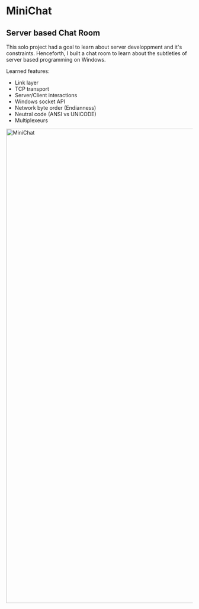 # MiniChat
## Server based Chat Room

This solo project had a goal to learn about server developpment and it's constraints. Henceforth, I built a chat room to learn about the subtleties of server based programming on Windows. 

Learned features:
* Link layer
* TCP transport
* Server/Client interactions
* Windows socket API
* Network byte order (Endianness)
* Neutral code (ANSI vs UNICODE)
* Multiplexeurs


<img width="1280" alt="MiniChat" src="https://github.com/Lmao-Zedong24/MiniChat/assets/100137824/6abe90a2-1a75-4618-85be-d36865ac0d60">
